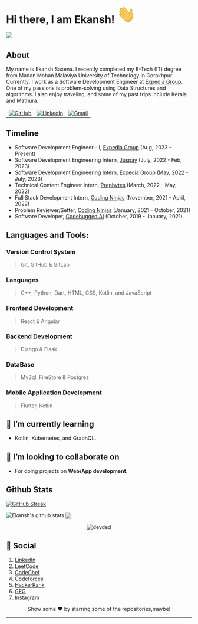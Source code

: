 # Hi there, I am Ekansh! <img src="https://raw.githubusercontent.com/ABSphreak/ABSphreak/master/gifs/Hi.gif" width="50px">

![](https://activity-graph.herokuapp.com/graph?username=ekanshsaxena&theme=react-dark&hide_border=true&area=true)

## About

My name is Ekansh Saxena. I recently completed my B-Tech (IT) degree from Madan Mohan Malaviya University of Technology in Gorakhpur. Currently, I work as a Software Development Engineer at [Expedia Group](https://www.expediagroup.com/home/default.aspx). One of my passions is problem-solving using Data Structures and algorithms. I also enjoy traveling, and some of my past trips include Kerala and Mathura.

<table>
  <tr>
      <td><a href="https://github.com/ekanshsaxena"><img src="https://img.shields.io/github/followers/ekanshsaxena.svg?label=GitHub&style=social" alt="GitHub"></a></td>
    <td><a href="https://www.linkedin.com/in/ekansh-saxena-a9b163197/"><img src="https://img.shields.io/badge/LinkedIn--_.svg?style=social&logo=linkedin" alt="LinkedIn"></a></td>
    <td><a href="mailto:esaxena9927@gmail.com"><img src="https://img.shields.io/badge/Gmail--_.svg?style=social&logo=gmail" alt="Gmail"></a></td>
  </tr>
</table>

## Timeline

- Software Development Engineer - I, [Expedia Group](https://www.expediagroup.com/home/default.aspx) (Aug, 2023 - Present)
- Software Development Engineering Intern, [Juspay](https://juspay.in/) (July, 2022 - Feb, 2023)
- Software Development Engineering Intern, [Expedia Group](https://www.expediagroup.com/home/default.aspx) (May, 2022 - July, 2023)
- Technical Content Engineer Intern, [Prepbytes](https://www.prepbytes.com/) (March, 2022 - May, 2022)
- Full Stack Development Intern, [Coding Ninjas](https://www.codingninjas.com/) (November, 2021 - April, 2022)
- Problem Reviewer/Setter, [Coding Ninjas](https://www.codingninjas.com/) (January, 2021 - October, 2021)
- Software Developer, [Codebugged AI](https://codebugged.com/) (October, 2019 - January, 2021)

## Languages and Tools: 

### Version Control System
> Git, GitHub & GitLab

### Languages
> C++, Python, Dart, HTML, CSS, Kotlin, and JavaScript

### Frontend Development
> React & Angular

### Backend Development
> Django & Flask

### DataBase
> MySql, FireStore & Postgres
<!-- 
### Cloud
>Digital Ocean(Currenly Learning: Just started) -->

### Mobile Application Development
> Flutter, Kotlin

<!--
## 🔭 I’m currently working on
* 
-->

## 🌱 I’m currently learning
* Kotlin, Kubernetes, and GraphQL.

## 👯 I’m looking to collaborate on

* For doing projects on **Web/App development**.

## Github Stats
<!--
<img src="https://github-readme-streak-stats.herokuapp.com/?user=ekanshsaxena">
<img src="https://streak-stats.demolab.com/?user=ekanshsaxena"> 
-->

[![GitHub Streak](https://streak-stats.demolab.com?user=ekanshsaxena&theme=dark)](https://git.io/streak-stats)


<img src="https://github-readme-stats.vercel.app/api?username=ekanshsaxena&count_private=true&show_icons=true&theme=light" alt="Ekansh's github stats"/>

<img align="center" src="https://github-readme-stats.vercel.app/api/top-langs/?username=ekanshsaxena&layout=compact&theme=light"/>


<br>
<p align="center"> <img src="https://komarev.com/ghpvc/?username=ekanshsaxena&style=plastic" alt="devded" /> </p>

## 👨 Social

1. [LinkedIn](https://www.linkedin.com/in/ekansh-saxena-a9b163197/)
2. [LeetCode](https://leetcode.com/ekansh9927/)
3. [CodeChef](https://www.codechef.com/users/ekansh9927)
4. [Codeforces](http://codeforces.com/profile/ekansh9927)
5. [HackerRank](https://www.hackerrank.com/Kevin7733)
6. [GFG](https://auth.geeksforgeeks.org/user/ekansh9927)
7. [Instagram](https://www.instagram.com/ekansh9927/)

<div align="center">
  
Show some ❤️ by starring some of the repositories,maybe!
  

<!-- <p align="center">
  </a>
  <a href="https://www.buymeacoffee.com/ekansh9927" target="_blank">
      <img width="18%" alt="Buy me a coffee" src="https://raw.githubusercontent.com/onimur/.github/master/.resources/support-buy-coffee.png"/>
  </a>
</p> -->

---

</div>
